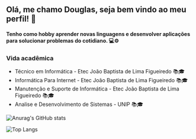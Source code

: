 ## Olá, me chamo Douglas, seja bem vindo ao meu perfil! 👋
#### Tenho como hobby aprender novas linguagens e desenvolver aplicações para solucionar problemas do cotidiano. 💻⚙️

### Vida acadêmica
- Técnico em Informática - Etec João Baptista de Lima Figueiredo 📚🎓
- Informática Para Internet - Etec João Baptista de Lima Figueiredo 📚🎓
- Manutenção e Suporte de Informática - Etec João Baptista de Lima Figueiredo 📚🎓
- Analise e Desenvolvimento de Sistemas - UNIP 📚🎓


![Anurag's GitHub stats](https://github-readme-stats.vercel.app/api?username=douglasmarquesz&show_icons=true&theme=dark)

![Top Langs](https://github-readme-stats.vercel.app/api/top-langs/?username=douglasmarquesz&layout=compact&title_color=fff&text_color=f8f8f2&hide=java&bg_color=151515)

<!--
**DouglasMarquesz/DouglasMarquesz** is a ✨ _special_ ✨ repository because its `README.md` (this file) appears on your GitHub profile.

Here are some ideas to get you started:

- 🔭 I’m currently working on ...
- 🌱 I’m currently learning ...
- 👯 I’m looking to collaborate on ...
- 🤔 I’m looking for help with ...
- 💬 Ask me about ...
- 📫 How to reach me: ...
- 😄 Pronouns: ...
- ⚡ Fun fact: ...
-->
